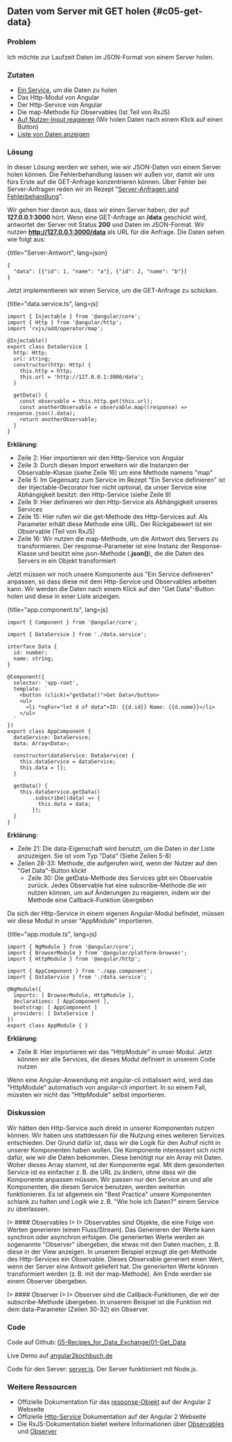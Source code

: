 ## Daten vom Server mit GET holen {#c05-get-data}

### Problem

Ich möchte zur Laufzeit Daten im JSON-Format von einem Server holen.

### Zutaten
* [Ein Service](#c02-define-service), um die Daten zu holen
* Das Http-Modul von Angular
* Der Http-Service von Angular
* Die map-Methode für Observables (Ist Teil von RxJS)
* [Auf Nutzer-Input reagieren](#c03-user-input) (Wir holen Daten nach einem Klick auf einen Button)
* [Liste von Daten anzeigen](#c03-data-list)

### Lösung

In dieser Lösung werden wir sehen, wie wir JSON-Daten von einem Server holen können.
Die Fehlerbehandlung lassen wir außen vor, damit wir uns fürs Erste auf die GET-Anfrage konzentrieren können.
Über Fehler bei Server-Anfragen reden wir im Rezept "[Server-Anfragen und Fehlerbehandlung](#c05-error-handling)".

Wir gehen hier davon aus, dass wir einen Server haben, der auf __127.0.0.1:3000__ hört.
Wenn eine GET-Anfrage an __/data__ geschickt wird, antwortet der Server mit Status __200__ und Daten im JSON-Format.
Wir nutzen __http://127.0.0.1:3000/data__ als URL für die Anfrage.
Die Daten sehen wie folgt aus:

{title="Server-Antwort", lang=json}
```
{
  "data": [{"id": 1, "name": "a"}, {"id": 2, "name": "b"}]
}
```

Jetzt implementieren wir einen Service, um die GET-Anfrage zu schicken.

{title="data.service.ts", lang=js}
```
import { Injectable } from '@angular/core';
import { Http } from '@angular/http';
import 'rxjs/add/operator/map';

@Injectable()
export class DataService {
  http: Http;
  url: string;
  constructor(http: Http) {
    this.http = http;
    this.url = 'http://127.0.0.1:3000/data';
  }

  getData() {
    const observable = this.http.get(this.url);
    const anotherObservable = observable.map((response) => response.json().data);
    return anotherObservable;
  }
}
```

__Erklärung__:

* Zeile 2: Hier importieren wir den Http-Service von Angular
* Zeile 3: Durch diesen Import erweitern wir die Instanzen der Observable-Klasse (siehe Zeile 16) um eine Methode namens "map"
* Zeile 5: Im Gegensatz zum Service im Rezept "Ein Service definieren" ist der Injectable-Decorator hier nicht optional, da unser Service eine Abhängigkeit besitzt: den Http-Service (siehe Zeile 9)
* Zeile 9: Hier definieren wir den Http-Service als Abhängigkeit unseres Services
* Zeile 15: Hier rufen wir die get-Methode des Http-Services auf. Als Parameter erhält diese Methode eine URL. Der Rückgabewert ist ein Observable (Teil von RxJS)
* Zeile 16: Wir nutzen die map-Methode, um die Antwort des Servers zu transformieren. Der response-Parameter ist eine Instanz der Response-Klasse und besitzt eine json-Methode (__.json()__), die die Daten des Servers in ein Objekt transformiert

Jetzt müssen wir noch unsere Komponente aus "Ein Service definieren" anpassen, so dass diese mit dem Http-Service und Observables arbeiten kann.
Wir werden die Daten nach einem Klick auf den "Get Data"-Button holen und diese in einer Liste anzeigen.

{title="app.component.ts", lang=js}
```
import { Component } from '@angular/core';

import { DataService } from './data.service';

interface Data {
  id: number;
  name: string;
}

@Component({
  selector: 'app-root',
  template: `
    <button (click)="getData()">Get Data</button>
    <ul>
      <li *ngFor="let d of data">ID: {{d.id}} Name: {{d.name}}</li>
    </ul>
  `
})
export class AppComponent {
  dataService: DataService;
  data: Array<Data>;

  constructor(dataService: DataService) {
    this.dataService = dataService;
    this.data = [];
  }

  getData() {
    this.dataService.getData()
        .subscribe((data) => {
          this.data = data;
        });
  }
}
```

__Erklärung__:

* Zeile 21: Die data-Eigenschaft wird benutzt, um die Daten in der Liste anzuzeigen. Sie ist vom Typ "Data" (Siehe Zeilen 5-8)
* Zeilen 28-33: Methode, die aufgerufen wird, wenn der Nutzer auf den "Get Data"-Button klickt
  * Zeile 30: Die getData-Methode des Services gibt ein Observable zurück. Jedes Observable hat eine subscribe-Methode die wir nutzen können, um auf Änderungen zu reagieren, indem wir der Methode eine Callback-Funktion übergeben


Da sich der Http-Service in einem eigenen Angular-Modul befindet, müssen wir diese Modul in unser "AppModule" importieren.

{title="app.module.ts", lang=js}
```
import { NgModule } from '@angular/core';
import { BrowserModule } from '@angular/platform-browser';
import { HttpModule } from '@angular/http';

import { AppComponent } from './app.component';
import { DataService } from './data.service';

@NgModule({
  imports: [ BrowserModule, HttpModule ],
  declarations: [ AppComponent ],
  bootstrap: [ AppComponent ]
  providers: [ DataService ]
})
export class AppModule { }
```

__Erklärung__:

* Zeile 8: Hier importieren wir das "HttpModule" in unser Modul. Jetzt können wir alle Services, die dieses Modul definiert in unserem Code nutzen

Wenn eine Angular-Anwendung mit angular-cli initialisiert wird, wird das "HttpModule" automatisch von angular-cli importiert.
In so einem Fall, müssten wir nicht das "HttpModule" selbst importieren.

### Diskussion

Wir hätten den Http-Service auch direkt in unserer Komponenten nutzen können.
Wir haben uns stattdessen für die Nutzung eines weiteren Services entschieden.
Der Grund dafür ist, dass wir die Logik für den Aufruf nicht in unserer Komponenten haben wollen.
Die Komponente interessiert sich nicht dafür, wie wir die Daten bekommen.
Diese benötigt nur ein Array mit Daten.
Woher dieses Array stammt, ist der Komponente egal.
Mit dem gesonderten Service ist es einfacher z. B. die URL zu ändern, ohne dass wir die Komponente anpassen müssen.
Wir passen nur den Service an und alle Komponenten, die diesen Service benutzen, werden weiterhin funktionieren.
Es ist allgemein ein "Best Practice" unsere Komponenten schlank zu halten und Logik wie z. B. "Wie hole ich Daten?" einem Service zu überlassen.

I> #### Observables
I>
I> Observables sind Objekte, die eine Folge von Werten generieren (einen Fluss/Stream). Das Generieren der Werte kann synchron oder asynchron erfolgen. Die generierten Werte werden an sogenannte "Observer" übergeben, die etwas mit den Daten machen, z. B. diese in der View anzeigen. In unserem Beispiel erzeugt die get-Methode des Http-Services ein Observable. Dieses Observable generiert einen Wert, wenn der Server eine Antwort geliefert hat. Die generierten Werte können transformiert werden (z. B. mit der map-Methode). Am Ende werden sie einem Observer übergeben.

I> #### Observer
I>
I> Observer sind die Callback-Funktionen, die wir der subscribe-Methode übergeben. In unserem Beispiel ist die Funktion mit dem data-Parameter (Zeilen 30-32) ein Observer.

### Code

Code auf Github: [05-Recipes\_for\_Data\_Exchange/01-Get\_Data](https://github.com/jsperts/angular2_kochbuch_code/tree/master/05-Recipes_for_Data_Exchange/01-Get_Data)

Live Demo auf [angular2kochbuch.de](http://angular2kochbuch.de/examples/code/05-Recipes_for_Data_Exchange/01-Get_Data)

Code für den Server: [server.js](https://github.com/jsperts/angular2_kochbuch_code/tree/master/05-Recipes_for_Data_Exchange/server.js). Der Server funktioniert mit Node.js.

### Weitere Ressourcen

* Offizielle Dokumentation für das [response-Objekt](https://angular.io/docs/ts/latest/api/http/index/Response-class.html) auf der Angular 2 Webseite
* Offizielle [Http-Service](https://angular.io/docs/ts/latest/api/http/index/Http-class.html) Dokumentation auf der Angular 2 Webseite
* Die RxJS-Dokumentation bietet weitere Informationen über [Observables](https://github.com/ReactiveX/RxJS/blob/master/doc/observable.md) und [Observer](https://github.com/ReactiveX/rxjs/blob/master/doc/observer.md)

